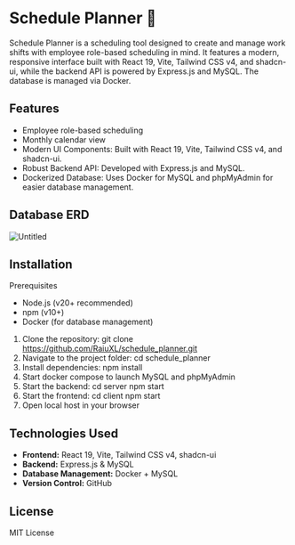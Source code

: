 # Schedule Planner 📅
Schedule Planner is a scheduling tool designed to create and manage work shifts with employee role-based scheduling in mind. It features a modern, responsive interface built with React 19, Vite, Tailwind CSS v4, and shadcn-ui, while the backend API is powered by Express.js and MySQL. The database is managed via Docker.

## Features
- Employee role-based scheduling
- Monthly calendar view
- Modern UI Components: Built with React 19, Vite, Tailwind CSS v4, and shadcn-ui.
- Robust Backend API: Developed with Express.js and MySQL.
- Dockerized Database: Uses Docker for MySQL and phpMyAdmin for easier database management.

## Database ERD
![Untitled](https://github.com/user-attachments/assets/f00d776c-ac1b-4d3b-9fa3-97f688bf5422)

## Installation
Prerequisites
- Node.js (v20+ recommended)
- npm (v10+)
- Docker (for database management)

1. Clone the repository: git clone https://github.com/RaiuXL/schedule_planner.git
2. Navigate to the project folder: cd schedule_planner
3. Install dependencies: npm install
4. Start docker compose to launch MySQL and phpMyAdmin
5. Start the backend: cd server npm start
6. Start the frontend: cd client npm start
7. Open local host in your browser

## Technologies Used
- **Frontend:** React 19, Vite, Tailwind CSS v4, shadcn-ui
- **Backend:** Express.js & MySQL
- **Database Management:** Docker + MySQL
- **Version Control:** GitHub

## License
MIT License
